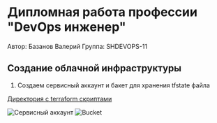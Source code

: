 # Дипломная работа профессии "DevOps инженер"
Автор: Базанов Валерий
Группа: SHDEVOPS-11

## Создание облачной инфраструктуры

1. Создаем сервисный аккаунт и бакет для хранения tfstate файла

[Директория с terraform скриптами](./src/prepare_account/)

<image src="img/tbd" alt="Сервисный аккаунт">

<image src="img/tbd" alt="Bucket">

